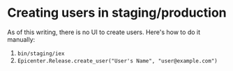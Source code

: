 # Creating users in staging/production

As of this writing, there is no UI to create users. Here's how to do it manually:

1. `bin/staging/iex`
2. `Epicenter.Release.create_user("User's Name", "user@example.com")`